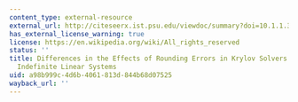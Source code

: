 ```yaml
---
content_type: external-resource
external_url: http://citeseerx.ist.psu.edu/viewdoc/summary?doi=10.1.1.31.3064
has_external_license_warning: true
license: https://en.wikipedia.org/wiki/All_rights_reserved
status: ''
title: Differences in the Effects of Rounding Errors in Krylov Solvers for Symmetric
  Indefinite Linear Systems
uid: a98b999c-4d6b-4061-813d-844b68d07525
wayback_url: ''
---
```

